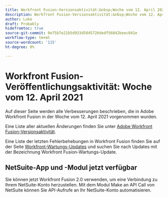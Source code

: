 ```yaml
---
title: Workfront Fusion-Versionsaktivität:&nbsp;Woche vom 12. April 2021
description: Workfront Fusion-Versionsaktivität:&nbsp;Woche vom 12. April 2021
author: Luke
draft: Probably
hidefromtoc: true
source-git-commit: 0e75b7e21b5d933d5845726dedf56042beec041e
workflow-type: tm+mt
source-wordcount: '115'
ht-degree: 0%

---
```


# Workfront Fusion-Veröffentlichungsaktivität: Woche vom 12. April 2021

Auf dieser Seite werden alle Verbesserungen beschrieben, die in Adobe Workfront Fusion in der Woche vom 12. April 2021 vorgenommen wurden.

Eine Liste aller aktuellen Änderungen finden Sie unter [Adobe Workfront Fusion-Versionsaktivität](/help/workfront-fusion/fusion-product-releases/fusion-release-activity.md).

Eine Liste der letzten Fehlerbehebungen in Workfront Fusion finden Sie auf der Seite [Workfront-Wartungs-Updates](https://experienceleague.adobe.com/docs/workfront-known-issues/releases/current-updates.html?lang=de) und suchen Sie nach Updates mit der Bezeichnung Workfront Fusion-Wartungs-Update.

## NetSuite-App und -Modul jetzt verfügbar

Sie können jetzt Workfront Fusion 2.0 verwenden, um eine Verbindung zu Ihrem NetSuite-Konto herzustellen. Mit dem Modul Make an API Call von NetSuite können Sie API-Aufrufe an Ihr NetSuite-Konto automatisieren.
